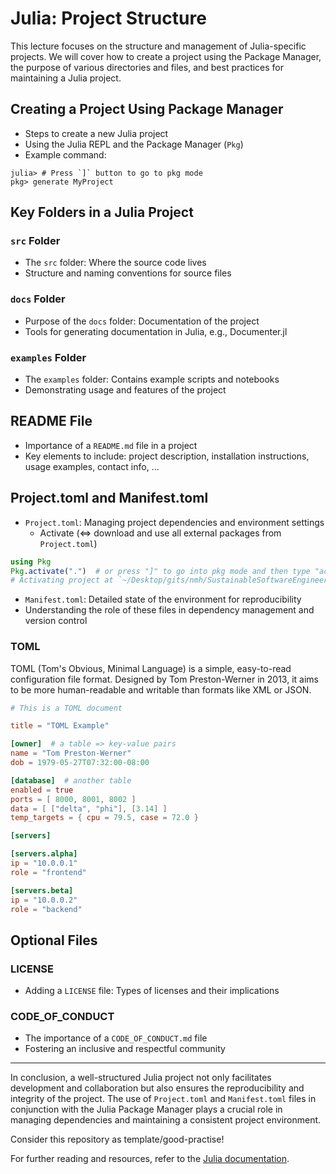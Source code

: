 # Julia: Project Structure

This lecture focuses on the structure and management of Julia-specific projects. We will cover how to create a project using the Package Manager, the purpose of various directories and files, and best practices for maintaining a Julia project.


## Creating a Project Using Package Manager

- Steps to create a new Julia project
- Using the Julia REPL and the Package Manager (`Pkg`)
- Example command:

```
julia> # Press `]` button to go to pkg mode
pkg> generate MyProject
```

## Key Folders in a Julia Project

### `src` Folder

- The `src` folder: Where the source code lives
- Structure and naming conventions for source files

### `docs` Folder

- Purpose of the `docs` folder: Documentation of the project
- Tools for generating documentation in Julia, e.g., Documenter.jl

### `examples` Folder

- The `examples` folder: Contains example scripts and notebooks
- Demonstrating usage and features of the project

## README File

- Importance of a `README.md` file in a project
- Key elements to include: project description, installation instructions, usage examples, contact info, ...

## Project.toml and Manifest.toml

- `Project.toml`: Managing project dependencies and environment settings
  - Activate ($\Leftrightarrow$ download and use all external packages from `Project.toml`)
```julia
using Pkg
Pkg.activate(".")  # or press "]" to go into pkg mode and then type "actiavate" and hit enter
# Activating project at `~/Desktop/gits/nmh/SustainableSoftwareEngineering.jl`
```
- `Manifest.toml`: Detailed state of the environment for reproducibility
- Understanding the role of these files in dependency management and version control

### TOML
TOML (Tom's Obvious, Minimal Language) is a simple, easy-to-read configuration file format. Designed by Tom Preston-Werner in 2013, it aims to be more human-readable and writable than formats like XML or JSON.
```toml
# This is a TOML document

title = "TOML Example"

[owner]  # a table => key-value pairs
name = "Tom Preston-Werner"
dob = 1979-05-27T07:32:00-08:00

[database]  # another table
enabled = true
ports = [ 8000, 8001, 8002 ]
data = [ ["delta", "phi"], [3.14] ]
temp_targets = { cpu = 79.5, case = 72.0 }

[servers]

[servers.alpha]
ip = "10.0.0.1"
role = "frontend"

[servers.beta]
ip = "10.0.0.2"
role = "backend"
```

## Optional Files

### LICENSE

- Adding a `LICENSE` file: Types of licenses and their implications

### CODE_OF_CONDUCT

- The importance of a `CODE_OF_CONDUCT.md` file
- Fostering an inclusive and respectful community

---

In conclusion, a well-structured Julia project not only facilitates development and collaboration but also ensures the reproducibility and integrity of the project. The use of `Project.toml` and `Manifest.toml` files in conjunction with the Julia Package Manager plays a crucial role in managing dependencies and maintaining a consistent project environment.

Consider this repository as template/good-practise!

For further reading and resources, refer to the [Julia documentation](https://docs.julialang.org/).

